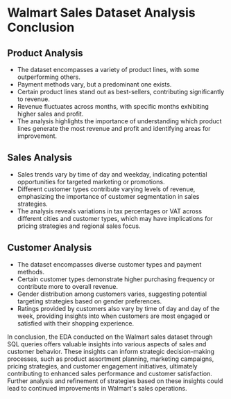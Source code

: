 # Walmart Sales Dataset Analysis Conclusion

## Product Analysis
- The dataset encompasses a variety of product lines, with some outperforming others.
- Payment methods vary, but a predominant one exists.
- Certain product lines stand out as best-sellers, contributing significantly to revenue.
- Revenue fluctuates across months, with specific months exhibiting higher sales and profit.
- The analysis highlights the importance of understanding which product lines generate the most revenue and profit and identifying areas for improvement.

## Sales Analysis
- Sales trends vary by time of day and weekday, indicating potential opportunities for targeted marketing or promotions.
- Different customer types contribute varying levels of revenue, emphasizing the importance of customer segmentation in sales strategies.
- The analysis reveals variations in tax percentages or VAT across different cities and customer types, which may have implications for pricing strategies and regional sales focus.

## Customer Analysis
- The dataset encompasses diverse customer types and payment methods.
- Certain customer types demonstrate higher purchasing frequency or contribute more to overall revenue.
- Gender distribution among customers varies, suggesting potential targeting strategies based on gender preferences.
- Ratings provided by customers also vary by time of day and day of the week, providing insights into when customers are most engaged or satisfied with their shopping experience.

In conclusion, the EDA conducted on the Walmart sales dataset through SQL queries offers valuable insights into various aspects of sales and customer behavior. These insights can inform strategic decision-making processes, such as product assortment planning, marketing campaigns, pricing strategies, and customer engagement initiatives, ultimately contributing to enhanced sales performance and customer satisfaction. Further analysis and refinement of strategies based on these insights could lead to continued improvements in Walmart's sales operations.
